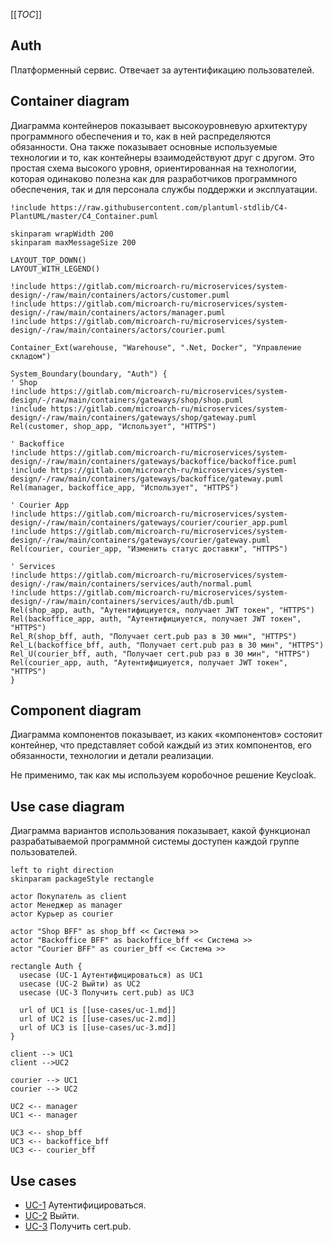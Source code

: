 [[_TOC_]]

## Auth
Платформенный сервис. 
Отвечает за аутентификацию пользователей.

## Container diagram
Диаграмма контейнеров показывает высокоуровневую архитектуру программного обеспечения и то, как в ней распределяются обязанности. Она также показывает основные используемые технологии и то, как контейнеры взаимодействуют друг с другом. Это простая схема высокого уровня, ориентированная на технологии, которая одинаково полезна как для разработчиков программного обеспечения, так и для персонала службы поддержки и эксплуатации.

```plantuml
!include https://raw.githubusercontent.com/plantuml-stdlib/C4-PlantUML/master/C4_Container.puml

skinparam wrapWidth 200
skinparam maxMessageSize 200

LAYOUT_TOP_DOWN()
LAYOUT_WITH_LEGEND()

!include https://gitlab.com/microarch-ru/microservices/system-design/-/raw/main/containers/actors/customer.puml
!include https://gitlab.com/microarch-ru/microservices/system-design/-/raw/main/containers/actors/manager.puml
!include https://gitlab.com/microarch-ru/microservices/system-design/-/raw/main/containers/actors/courier.puml

Container_Ext(warehouse, "Warehouse", ".Net, Docker", "Управление складом")

System_Boundary(boundary, "Auth") {
' Shop
!include https://gitlab.com/microarch-ru/microservices/system-design/-/raw/main/containers/gateways/shop/shop.puml
!include https://gitlab.com/microarch-ru/microservices/system-design/-/raw/main/containers/gateways/shop/gateway.puml
Rel(customer, shop_app, "Использует", "HTTPS")

' Backoffice
!include https://gitlab.com/microarch-ru/microservices/system-design/-/raw/main/containers/gateways/backoffice/backoffice.puml
!include https://gitlab.com/microarch-ru/microservices/system-design/-/raw/main/containers/gateways/backoffice/gateway.puml
Rel(manager, backoffice_app, "Использует", "HTTPS")

' Сourier App
!include https://gitlab.com/microarch-ru/microservices/system-design/-/raw/main/containers/gateways/courier/courier_app.puml
!include https://gitlab.com/microarch-ru/microservices/system-design/-/raw/main/containers/gateways/courier/gateway.puml
Rel(courier, courier_app, "Изменить статус доставки", "HTTPS")

' Services
!include https://gitlab.com/microarch-ru/microservices/system-design/-/raw/main/containers/services/auth/normal.puml
!include https://gitlab.com/microarch-ru/microservices/system-design/-/raw/main/containers/services/auth/db.puml
Rel(shop_app, auth, "Аутентифициуется, получает JWT токен", "HTTPS")
Rel(backoffice_app, auth, "Аутентифициуется, получает JWT токен", "HTTPS")
Rel_R(shop_bff, auth, "Получает cert.pub раз в 30 мин", "HTTPS")
Rel_L(backoffice_bff, auth, "Получает cert.pub раз в 30 мин", "HTTPS")
Rel_U(courier_bff, auth, "Получает cert.pub раз в 30 мин", "HTTPS")
Rel(courier_app, auth, "Аутентифициуется, получает JWT токен", "HTTPS")
}
```

## Component diagram
Диаграмма компонентов показывает, из каких «компонентов» состояит контейнер, что представляет собой каждый из этих компонентов, его обязанности, технологии и детали реализации.

Не применимо, так как мы используем коробочное решение Keycloak.

## Use case diagram
Диаграмма вариантов использования показывает, какой функционал разрабатываемой программной системы доступен каждой группе пользователей.

```plantuml
left to right direction
skinparam packageStyle rectangle

actor Покупатель as client
actor Менеджер as manager
actor Курьер as courier

actor "Shop BFF" as shop_bff << Система >>
actor "Backoffice BFF" as backoffice_bff << Система >>
actor "Courier BFF" as courier_bff << Система >>

rectangle Auth {
  usecase (UC-1 Аутентифицироваться) as UC1
  usecase (UC-2 Выйти) as UC2
  usecase (UC-3 Получить cert.pub) as UC3
  
  url of UC1 is [[use-cases/uc-1.md]]
  url of UC2 is [[use-cases/uc-2.md]]
  url of UC3 is [[use-cases/uc-3.md]]  
}

client --> UC1
client -->UC2 

courier --> UC1
courier --> UC2 

UC2 <-- manager
UC1 <-- manager

UC3 <-- shop_bff
UC3 <-- backoffice_bff
UC3 <-- courier_bff

```
## Use cases

- [UC-1](use-cases/uc-1.md) Аутентифицироваться.
- [UC-2](use-cases/uc-2.md) Выйти.
- [UC-3](use-cases/uc-3.md) Получить cert.pub.

